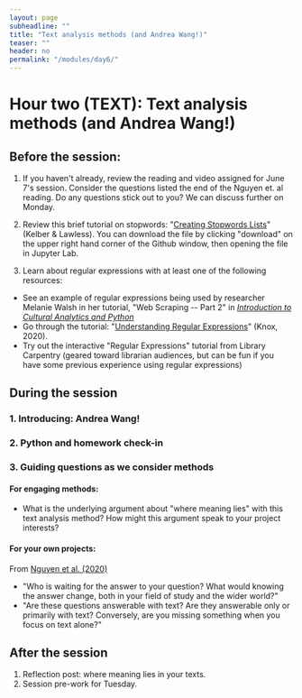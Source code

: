 ```yaml
---
layout: page
subheadline: ""
title: "Text analysis methods (and Andrea Wang!)"
teaser: ""
header: no
permalink: "/modules/day6/"
---
```


# Hour two (TEXT): Text analysis methods (and Andrea Wang!)

## Before the session:
1. If you haven't already, review the reading and video assigned for June 7's session. Consider the questions listed the end of the Nguyen et. al reading. Do any questions stick out to you? We can discuss further on Monday.

1. Review this brief tutorial on stopwords: "[Creating Stopwords Lists](https://github.com/ithaka/constellate-notebooks/blob/master/Stopwords/creating-stopwords-list.ipynb)" (Kelber & Lawless). You can download the file by clicking "download" on the upper right hand corner of the Github window, then opening the file in Jupyter Lab.

2. Learn about regular expressions with at least one of the following resources:
  * See an example of regular expressions being used by researcher Melanie Walsh in her tutorial, "Web Scraping -- Part 2" in [*Introduction to Cultural Analytics and Python*](https://melaniewalsh.github.io/Intro-Cultural-Analytics/04-Data-Collection/03-Web-Scraping-Part2.html#regular-expressions)
  * Go through the tutorial: "[Understanding Regular Expressions](https://programminghistorian.org/en/lessons/understanding-regular-expressions)" (Knox, 2020).
  * Try out the interactive "Regular Expressions" tutorial from Library Carpentry (geared toward librarian audiences, but can be fun if you have some previous experience using regular expressions)


## During the session

### 1. Introducing: Andrea Wang!

### 2. Python and homework check-in

### 3. Guiding questions as we consider methods

#### For engaging methods:
* What is the underlying argument about "where meaning lies" with this text analysis method? How might this argument speak to your project interests?

#### For your own projects:
From [Nguyen et al. (2020)](https://www.frontiersin.org/articles/10.3389/frai.2020.00062/full)
* "Who is waiting for the answer to your question? What would knowing the answer change, both in your field of study and the wider world?"
* "Are these questions answerable with text? Are they answerable only or primarily with text? Conversely, are you missing something when you focus on text alone?"


## After the session
1. Reflection post: where meaning lies in your texts.
2. Session pre-work for Tuesday.
